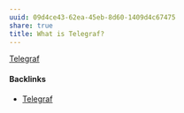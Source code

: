 ```yaml
---
uuid: 09d4ce43-62ea-45eb-8d60-1409d4c67475
share: true
title: What is Telegraf?
---
```

[Telegraf](../0aecf845-dd9c-4fd5-94b6-5e78f3ade2ef)

#### Backlinks

* [Telegraf](/0aecf845-dd9c-4fd5-94b6-5e78f3ade2ef)